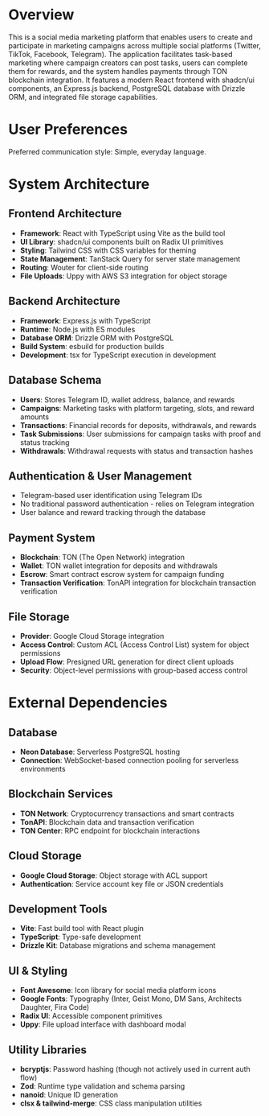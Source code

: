 # Overview

This is a social media marketing platform that enables users to create and participate in marketing campaigns across multiple social platforms (Twitter, TikTok, Facebook, Telegram). The application facilitates task-based marketing where campaign creators can post tasks, users can complete them for rewards, and the system handles payments through TON blockchain integration. It features a modern React frontend with shadcn/ui components, an Express.js backend, PostgreSQL database with Drizzle ORM, and integrated file storage capabilities.

# User Preferences

Preferred communication style: Simple, everyday language.

# System Architecture

## Frontend Architecture
- **Framework**: React with TypeScript using Vite as the build tool
- **UI Library**: shadcn/ui components built on Radix UI primitives
- **Styling**: Tailwind CSS with CSS variables for theming
- **State Management**: TanStack Query for server state management
- **Routing**: Wouter for client-side routing
- **File Uploads**: Uppy with AWS S3 integration for object storage

## Backend Architecture
- **Framework**: Express.js with TypeScript
- **Runtime**: Node.js with ES modules
- **Database ORM**: Drizzle ORM with PostgreSQL
- **Build System**: esbuild for production builds
- **Development**: tsx for TypeScript execution in development

## Database Schema
- **Users**: Stores Telegram ID, wallet address, balance, and rewards
- **Campaigns**: Marketing tasks with platform targeting, slots, and reward amounts
- **Transactions**: Financial records for deposits, withdrawals, and rewards
- **Task Submissions**: User submissions for campaign tasks with proof and status tracking
- **Withdrawals**: Withdrawal requests with status and transaction hashes

## Authentication & User Management
- Telegram-based user identification using Telegram IDs
- No traditional password authentication - relies on Telegram integration
- User balance and reward tracking through the database

## Payment System
- **Blockchain**: TON (The Open Network) integration
- **Wallet**: TON wallet integration for deposits and withdrawals
- **Escrow**: Smart contract escrow system for campaign funding
- **Transaction Verification**: TonAPI integration for blockchain transaction verification

## File Storage
- **Provider**: Google Cloud Storage integration
- **Access Control**: Custom ACL (Access Control List) system for object permissions
- **Upload Flow**: Presigned URL generation for direct client uploads
- **Security**: Object-level permissions with group-based access control

# External Dependencies

## Database
- **Neon Database**: Serverless PostgreSQL hosting
- **Connection**: WebSocket-based connection pooling for serverless environments

## Blockchain Services
- **TON Network**: Cryptocurrency transactions and smart contracts
- **TonAPI**: Blockchain data and transaction verification
- **TON Center**: RPC endpoint for blockchain interactions

## Cloud Storage
- **Google Cloud Storage**: Object storage with ACL support
- **Authentication**: Service account key file or JSON credentials

## Development Tools
- **Vite**: Fast build tool with React plugin
- **TypeScript**: Type-safe development
- **Drizzle Kit**: Database migrations and schema management

## UI & Styling
- **Font Awesome**: Icon library for social media platform icons
- **Google Fonts**: Typography (Inter, Geist Mono, DM Sans, Architects Daughter, Fira Code)
- **Radix UI**: Accessible component primitives
- **Uppy**: File upload interface with dashboard modal

## Utility Libraries
- **bcryptjs**: Password hashing (though not actively used in current auth flow)
- **Zod**: Runtime type validation and schema parsing
- **nanoid**: Unique ID generation
- **clsx & tailwind-merge**: CSS class manipulation utilities